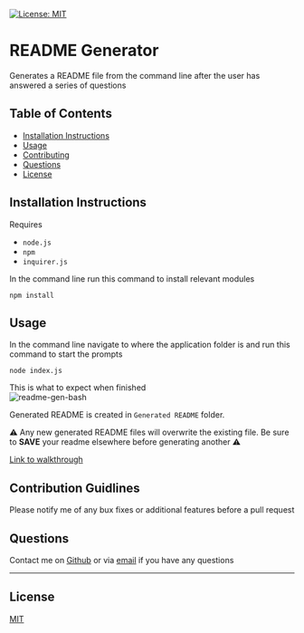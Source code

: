 [![License: MIT](https://img.shields.io/badge/License-MIT-yellow.svg)](https://opensource.org/licenses/MIT)
  # README Generator
    
   Generates a README file from the command line after the user has answered a series of questions
  
  ## Table of Contents
  - [Installation Instructions](#installation-instructions)
  - [Usage](#usage)
  - [Contributing](#contribution-guidlines)
  - [Questions](#questions)
  - [License](#license)
  
  ## Installation Instructions
  Requires 
  - `node.js`
  - `npm` 
  - `inquirer.js` 
  
In the command line run this command to install relevant modules
```
npm install
```
  ## Usage 
  In the command line navigate to where the application folder is and run this command to start the prompts
```
node index.js
```  
This is what to expect when finished <br />
![readme-gen-bash](https://user-images.githubusercontent.com/85494162/138543004-5bd9ecf6-3d1e-434d-97d6-e7859e61eb55.png)  

Generated README is created in `Generated README` folder. 

⚠️ Any new generated README files will overwrite the existing file. Be sure to **SAVE** your readme elsewhere before generating another ⚠️


[Link to walkthrough](https://watch.screencastify.com/v/EDgCNHt0XQgxhQKSMH8o)

## Contribution Guidlines
Please notify me of any bux fixes or additional features before a pull request
## Questions
Contact me on [Github](https://github.com/gitme-waffles) or via [email](dossanania@gmail.com) if you have any questions 
 
- - -
## License
[MIT](https://opensource.org/licenses/MIT)

